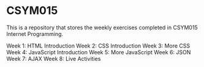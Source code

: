 # CSYM015

This is a repository that stores the weekly exercises completed
in CSYM015 Internet Programming.

Week 1: HTML Introduction
Week 2: CSS Introduction
Week 3: More CSS
Week 4: JavaScript Introduction
Week 5: More JavaScript
Week 6: JSON
Week 7: AJAX
Week 8: Live Activities